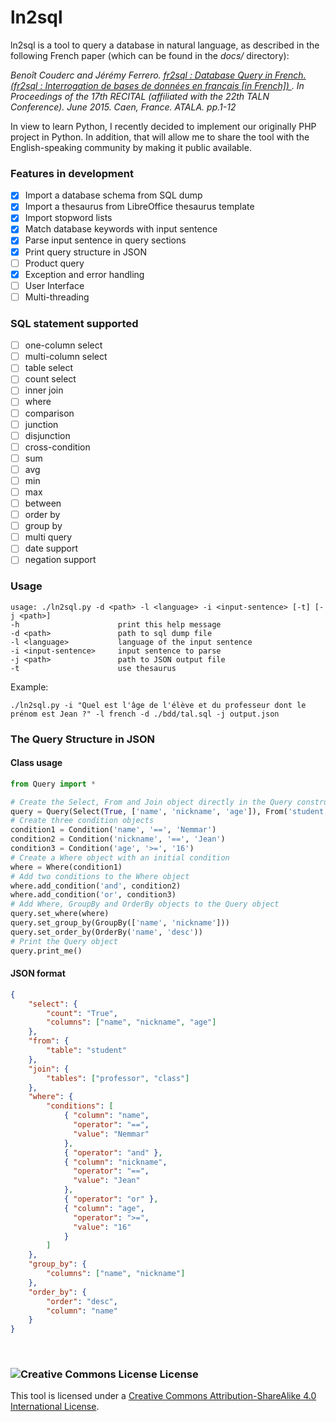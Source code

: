 # ln2sql

ln2sql is a tool to query a database in natural language, as described in the following French paper (which can be found in the <i>docs/</i> directory):

<i>Benoît Couderc and Jérémy Ferrero. <a rel="license" href="https://www.researchgate.net/publication/278965118_fr2sql_Interrogation_de_bases_de_donnees_en_francais">fr2sql : Database Query in French. (fr2sql : Interrogation de bases de données en français [in French]) </a>. In Proceedings of the 17th RECITAL (affiliated with the 22th TALN Conference). June 2015. Caen, France. ATALA. pp.1-12</i>

In view to learn Python, I recently decided to implement our originally PHP project in Python. In addition, that will allow me to share the tool with the English-speaking community by making it public available.

### Features in development

- [X] Import a database schema from SQL dump
- [X] Import a thesaurus from LibreOffice thesaurus template
- [X] Import stopword lists
- [X] Match database keywords with input sentence
- [X] Parse input sentence in query sections
- [X] Print query structure in JSON
- [ ] Product query
- [X] Exception and error handling
- [ ] User Interface
- [ ] Multi-threading

### SQL statement supported

- [ ] one-column select
- [ ] multi-column select
- [ ] table select
- [ ] count select
- [ ] inner join
- [ ] where
- [ ] comparison
- [ ] junction
- [ ] disjunction
- [ ] cross-condition
- [ ] sum
- [ ] avg
- [ ] min
- [ ] max
- [ ] between
- [ ] order by
- [ ] group by
- [ ] multi query
- [ ] date support
- [ ] negation support

### Usage

```
usage: ./ln2sql.py -d <path> -l <language> -i <input-sentence> [-t] [-j <path>]
-h						print this help message
-d <path>				path to sql dump file
-l <language>			language of the input sentence
-i <input-sentence>		input sentence to parse
-j <path>				path to JSON output file
-t						use thesaurus
```
Example:
```
./ln2sql.py -i "Quel est l'âge de l'élève et du professeur dont le prénom est Jean ?" -l french -d ./bdd/tal.sql -j output.json
```

### The Query Structure in JSON

#### Class usage

```python
from Query import *

# Create the Select, From and Join object directly in the Query constructor
query = Query(Select(True, ['name', 'nickname', 'age']), From('student'), Join(['professor', 'class']))
# Create three condition objects
condition1 = Condition('name', '==', 'Nemmar')
condition2 = Condition('nickname', '==', 'Jean')
condition3 = Condition('age', '>=', '16')
# Create a Where object with an initial condition
where = Where(condition1)
# Add two conditions to the Where object
where.add_condition('and', condition2)
where.add_condition('or', condition3)
# Add Where, GroupBy and OrderBy objects to the Query object
query.set_where(where)
query.set_group_by(GroupBy(['name', 'nickname']))
query.set_order_by(OrderBy('name', 'desc'))
# Print the Query object
query.print_me()
```

#### JSON format

```JSON
{
	"select": {
		"count": "True",
		"columns": ["name", "nickname", "age"]
	},
	"from": {
		"table": "student"
	},
	"join": {
		"tables": ["professor", "class"]
	},
	"where": {
		"conditions": [
			{ "column": "name",
			  "operator": "==",
			  "value": "Nemmar"
			},
			{ "operator": "and" },
			{ "column": "nickname",
			  "operator": "==",
			  "value": "Jean"
			},
			{ "operator": "or" },
			{ "column": "age",
			  "operator": ">=",
			  "value": "16"
			}
		]
	},
	"group_by": {
		"columns": ["name", "nickname"]
	},
	"order_by": {
		"order": "desc",
		"column": "name"
	}
}
```
<br/>

### <img alt="Creative Commons License" style="border-width:0" src="https://i.creativecommons.org/l/by-sa/4.0/88x31.png" /> License

This tool is licensed under a <a rel="license" href="http://creativecommons.org/licenses/by-sa/4.0/">Creative Commons Attribution-ShareAlike 4.0 International License</a>.
